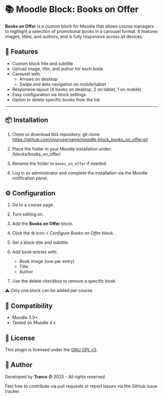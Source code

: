# 📚 Moodle Block: Books on Offer

**Books on Offer** is a custom block for Moodle that allows course managers to highlight a selection of promotional books in a carousel format. It features images, titles, and authors, and is fully responsive across all devices.

## 🚀 Features

- Custom block title and subtitle
- Upload image, title, and author for each book
- Carousel with:
  - Arrows on desktop
  - Swipe and dots navigation on mobile/tablet
- Responsive layout (4 books on desktop, 2 on tablet, 1 on mobile)
- Easy configuration via block settings
- Option to delete specific books from the list

---

## 📦 Installation

1. Clone or download this repository:
   git clone https://github.com/yourusername/moodle-block_books_on_offer.git

2. Place the folder in your Moodle installation under:
   /blocks/books_on_offer/

3. Rename the folder to `books_on_offer` if needed.

4. Log in as administrator and complete the installation via the Moodle notification panel.

## ⚙️ Configuration

1. Go to a course page.
2. Turn editing on.
3. Add the **Books on Offer** block.
4. Click the ⚙️ icon > *Configure Books on Offer block*.
5. Set a block title and subtitle.
6. Add book entries with:

   * Book image (one per entry)
   * Title
   * Author
7. Use the delete checkbox to remove a specific book.

⚠️ Only one block can be added per course.

## 🧩 Compatibility

* Moodle 3.9+
* Tested on Moodle 4.x

## 📝 License

This plugin is licensed under the [GNU GPL v3](https://www.gnu.org/licenses/gpl-3.0.html).

## 🤝 Author

Developed by **Trarco**
© 2025 - All rights reserved

Feel free to contribute via pull requests or report issues via the GitHub issue tracker.
